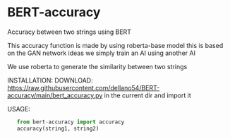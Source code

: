 # BERT-accuracy
Accuracy between two strings using BERT

This accuracy function is made by using roberta-base model
this is based on the GAN network ideas we simply train an AI using another AI

We use roberta to generate the similarity between two strings

INSTALLATION:
  DOWNLOAD: https://raw.githubusercontent.com/dellano54/BERT-accuracy/main/bert_accuracy.py 
  in the current dir and import it
  
USAGE:
```python
   from bert-accuracy import accuracy
   accuracy(string1, string2)
```
